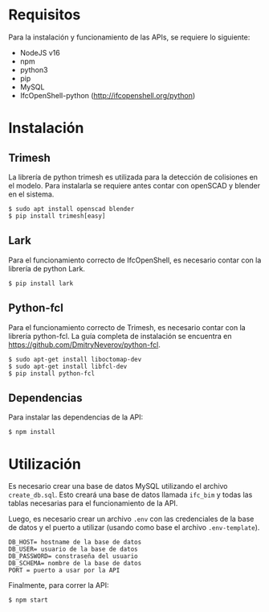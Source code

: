 # Requisitos

Para la instalación y funcionamiento de las APIs, se requiere lo siguiente:

- NodeJS v16
- npm
- python3
- pip
- MySQL
- IfcOpenShell-python (http://ifcopenshell.org/python)

# Instalación

## Trimesh

La librería de python trimesh es utilizada para la detección de colisiones en el modelo. Para instalarla se requiere antes contar con openSCAD y blender en el sistema.

```
$ sudo apt install openscad blender
$ pip install trimesh[easy]
```

## Lark

Para el funcionamiento correcto de IfcOpenShell, es necesario contar con la librería de python Lark.

```
$ pip install lark
```

## Python-fcl

Para el funcionamiento correcto de Trimesh, es necesario contar con la librería python-fcl. La guía completa de instalación se encuentra en https://github.com/DmitryNeverov/python-fcl.

```
$ sudo apt-get install liboctomap-dev
$ sudo apt-get install libfcl-dev
$ pip install python-fcl
```

## Dependencias

Para instalar las dependencias de la API:

```
$ npm install
```

# Utilización

Es necesario crear una base de datos MySQL utilizando el archivo `create_db.sql`. Esto creará una base de datos llamada `ifc_bim` y todas las tablas necesarias para el funcionamiento de la API.

Luego, es necesario crear un archivo `.env` con las credenciales de la base de datos y el puerto a utilizar (usando como base el archivo `.env-template`).

```
DB_HOST= hostname de la base de datos
DB_USER= usuario de la base de datos
DB_PASSWORD= constraseña del usuario
DB_SCHEMA= nombre de la base de datos
PORT = puerto a usar por la API
```

Finalmente, para correr la API:

```
$ npm start
```
